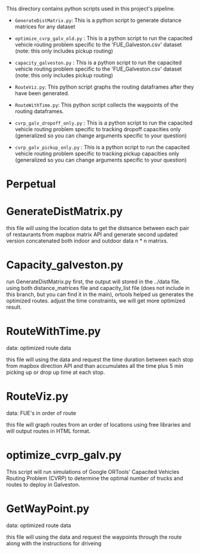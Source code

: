 
This directory contains python scripts used in this project's pipeline.

* `GenerateDistMatrix.py`: This is a python script to generate distance matrices for any dataset

* `optimize_cvrp_galv_old.py` : This is a python script to run the capacited vehicle routing problem specific to the 'FUE_Galveston.csv' dataset (note: this only includes pickup routing)

* `capacity_galveston.py` : This is a python script to run the capacited vehicle routing problem specific to the 'FUE_Galveston.csv' dataset (note: this only includes pickup routing)

* `RouteViz.py`: This python script graphs the routing dataframes after they have been generated. 

* `RouteWithTime.py`: This python script collects the waypoints of the routing dataframes.

* `cvrp_galv_dropoff_only.py` : This is a python script to run the capacited vehicle routing problem specific to tracking dropoff capacities only (generalized so you can change arguments specific to your question)

* `cvrp_galv_pickup_only.py` : This is a python script to run the capacited vehicle routing problem specific to tracking pickup capacities only (generalized so you can change arguments specific to your question)


# Perpetual

# GenerateDistMatrix.py 
  this file will using the location data to get the distsance between each pair of restaurants from mapbox matrix API and generate
  second updated version concatenated both indoor and outdoor data 
  n * n matrixs.

# Capacity_galveston.py
  run GenerateDistMatrix.py first, the output will stored in the ../data file.
  using both distance_matrices file and capacity_list file (does not include in this branch, but you can find it in the main),
  ortools helped us generates the optimized routes.
  adjust the time constraints, we will get more optimized result.

# RouteWithTime.py
  data: optimized route data
  
  this file will using the data and request the time duration between each stop from mapbox direction API and than accumulates all 
  the time plus 5 min picking up or drop up time at each stop.

# RouteViz.py
  data: FUE's in order of route

  this file will graph routes from an order of locations using free libraries and will output routes in HTML format. 

# optimize_cvrp_galv.py
  This script will run simulations of Google ORTools' Capacited Vehicles Routing Problem (CVRP) to determine the optimal number of trucks and routes to deploy in Galveston.

  
  # GetWayPoint.py
  data: optimized route data
  
  this file will using the data and request the waypoints through the route along with the instructions for driveing